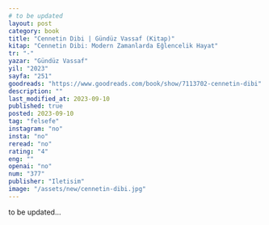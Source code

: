 ```yaml
---
# to be updated
layout: post
category: book
title: "Cennetin Dibi | Gündüz Vassaf (Kitap)"
kitap: "Cennetin Dibi: Modern Zamanlarda Eğlencelik Hayat"
tr: "-"
yazar: "Gündüz Vassaf"
yil: "2023"
sayfa: "251"
goodreads: "https://www.goodreads.com/book/show/7113702-cennetin-dibi"
description: ""
last_modified_at: 2023-09-10
published: true
posted: 2023-09-10
tag: "felsefe"
instagram: "no"
insta: "no"
reread: "no"
rating: "4"
eng: ""
openai: "no"
num: "377"
publisher: "Iletisim"
image: "/assets/new/cennetin-dibi.jpg"
---
```


to be updated...
